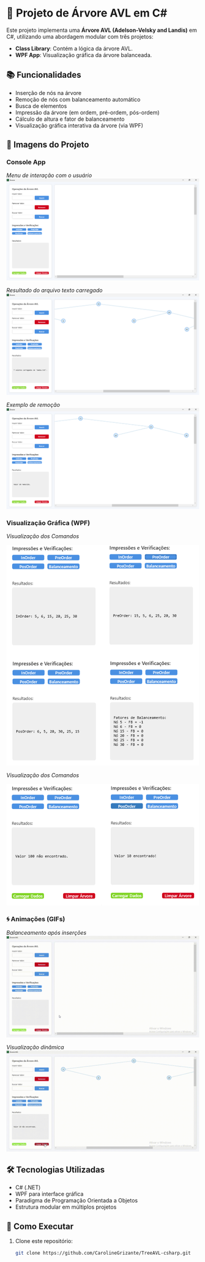 # 🌳 Projeto de Árvore AVL em C#

Este projeto implementa uma **Árvore AVL (Adelson-Velsky and Landis)** em C#, utilizando uma abordagem modular com três projetos:
- **Class Library**: Contém a lógica da árvore AVL.
- **WPF App**: Visualização gráfica da árvore balanceada.

## 📚 Funcionalidades

- Inserção de nós na árvore
- Remoção de nós com balanceamento automático
- Busca de elementos
- Impressão da árvore (em ordem, pré-ordem, pós-ordem)
- Cálculo de altura e fator de balanceamento
- Visualização gráfica interativa da árvore (via WPF)

## 📸 Imagens do Projeto

### Console App

*Menu de interação com o usuário*
![Arvore 1](Images/Arvore-1.png)

*Resultado do arquivo texto carregado* 
![Arvore 2](Images/Arvore-2.png)

*Exemplo de remoção*
![Arvore 3](Images/Arvore-3.png)

### Visualização Gráfica (WPF)

*Visualização dos Comandos*

![Arvore 4](Images/Arvore-4.png)

*Visualização dos Comandos* 

![Arvore 5](Images/Arvore-5.png)

### 🌀 Animações (GIFs)

*Balanceamento após inserções*
![Arvore 6](Images/Arvore-6.gif)

*Visualização dinâmica* 
![Arvore 7](Images/Arvore-7.gif)

## 🛠️ Tecnologias Utilizadas

- C# (.NET)
- WPF para interface gráfica
- Paradigma de Programação Orientada a Objetos
- Estrutura modular em múltiplos projetos

## 🚀 Como Executar

1. Clone este repositório:
   ```bash
   git clone https://github.com/CarolineGrizante/TreeAVL-csharp.git
